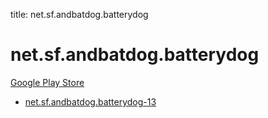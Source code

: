 title: net.sf.andbatdog.batterydog
# net.sf.andbatdog.batterydog


[Google Play Store](https://play.google.com/store/apps/details?id=net.sf.andbatdog.batterydog)


* [net.sf.andbatdog.batterydog-13](./net.sf.andbatdog.batterydog-13/)
